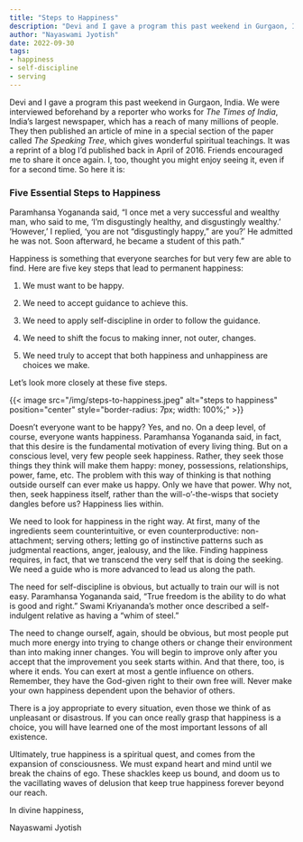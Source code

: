 ```yaml
---
title: "Steps to Happiness"
description: "Devi and I gave a program this past weekend in Gurgaon, India. We were interviewed beforehand by a reporter who works for The Times of India, India’s largest newspaper, which has a reach of many millions of people. They then published an article of mine in a special section of the paper called The Speaking Tree, which gives wonderful spiritual teachings. It was a reprint of a blog I’d published back in April of 2016. Friends encouraged me to share it once again. I, too, thought you might enjoy seeing it, even if for a second time."
author: "Nayaswami Jyotish"
date: 2022-09-30
tags:
- happiness
- self-discipline
- serving
---
```


Devi and I gave a program this past weekend in Gurgaon, India. We were interviewed beforehand by a reporter who works for *The Times of India*, India’s largest newspaper, which has a reach of many millions of people. They then published an article of mine in a special section of the paper called *The Speaking Tree*, which gives wonderful spiritual teachings. It was a reprint of a blog I’d published back in April of 2016. Friends encouraged me to share it once again. I, too, thought you might enjoy seeing it, even if for a second time. So here it is:

### Five Essential Steps to Happiness

Paramhansa Yogananda said, “I once met a very successful and wealthy man, who said to me, ‘I’m disgustingly healthy, and disgustingly wealthy.’ ‘However,’ I replied, ‘you are not “disgustingly happy,” are you?’ He admitted he was not. Soon afterward, he became a student of this path.”

Happiness is something that everyone searches for but very few are able to find. Here are five key steps that lead to permanent happiness:

1) We must want to be happy.

2) We need to accept guidance to achieve this.

3) We need to apply self-discipline in order to follow the guidance.

4) We need to shift the focus to making inner, not outer, changes.

5) We need truly to accept that both happiness and unhappiness are choices we make.

Let’s look more closely at these five steps.

{{< image src="/img/steps-to-happiness.jpeg" alt="steps to happiness" position="center" style="border-radius: 7px; width: 100%;" >}}

Doesn’t everyone want to be happy? Yes, and no. On a deep level, of course, everyone wants happiness. Paramhansa Yogananda said, in fact, that this desire is the fundamental motivation of every living thing. But on a conscious level, very few people seek happiness. Rather, they seek those things they think will make them happy: money, possessions, relationships, power, fame, etc. The problem with this way of thinking is that nothing outside ourself can ever make us happy. Only we have that power. Why not, then, seek happiness itself, rather than the will-o’-the-wisps that society dangles before us? Happiness lies within.

We need to look for happiness in the right way. At first, many of the ingredients seem counterintuitive, or even counterproductive: non-attachment; serving others; letting go of instinctive patterns such as judgmental reactions, anger, jealousy, and the like. Finding happiness requires, in fact, that we transcend the very self that is doing the seeking. We need a guide who is more advanced to lead us along the path.

The need for self-discipline is obvious, but actually to train our will is not easy. Paramhansa Yogananda said, “True freedom is the ability to do what is good and right.” Swami Kriyananda’s mother once described a self-indulgent relative as having a “whim of steel.”

The need to change ourself, again, should be obvious, but most people put much more energy into trying to change others or change their environment than into making inner changes. You will begin to improve only after you accept that the improvement you seek starts within. And that there, too, is where it ends. You can exert at most a gentle influence on others. Remember, they have the God-given right to their own free will. Never make your own happiness dependent upon the behavior of others.

There is a joy appropriate to every situation, even those we think of as unpleasant or disastrous. If you can once really grasp that happiness is a choice, you will have learned one of the most important lessons of all existence.

Ultimately, true happiness is a spiritual quest, and comes from the expansion of consciousness. We must expand heart and mind until we break the chains of ego. These shackles keep us bound, and doom us to the vacillating waves of delusion that keep true happiness forever beyond our reach.

In divine happiness,

Nayaswami Jyotish
